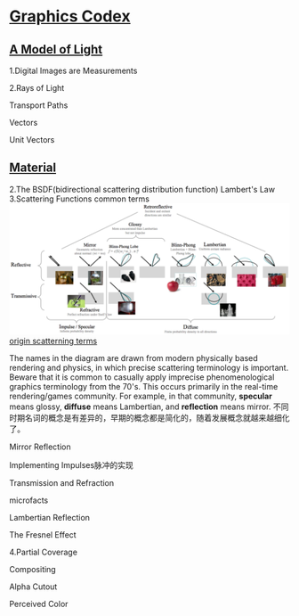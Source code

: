 # [Graphics Codex](https://graphicscodex.courses.nvidia.com/app.html)

## [A Model of Light](https://graphicscodex.courses.nvidia.com/app.html?page=_rn_light)

1.Digital Images are Measurements

2.Rays of Light

Transport Paths

Vectors

Unit Vectors

## [Material](https://graphicscodex.courses.nvidia.com/app.html?page=_rn_matrls)

2.The BSDF(bidirectional scattering distribution function)
Lambert's Law
3.Scattering Functions
common terms
![Common scattering function terms](./images/scatteringTerms.png)
[origin scatterning terms](https://graphicscodex.courses.nvidia.com/diagrams/scatteringTerms.png)

The names in the diagram are drawn from modern physically based rendering and
physics, in which precise scattering terminology is important. Beware that it is common to casually apply imprecise phenomenological graphics terminology from the 70's. This occurs primarily in the real-time rendering/games community. For example, in that community, **specular** means glossy, **diffuse**  means Lambertian, and **reflection** means mirror.
不同时期名词的概念是有差异的，早期的概念都是简化的，随着发展概念就越来越细化了。

Mirror Reflection

Implementing Impulses脉冲的实现

Transmission and Refraction

microfacts

Lambertian Reflection

The Fresnel Effect

4.Partial Coverage

Compositing

Alpha Cutout

Perceived Color